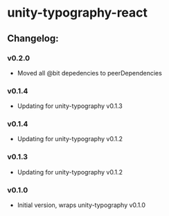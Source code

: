 # unity-typography-react

## Changelog:

### v0.2.0
- Moved all @bit depedencies to peerDependencies

### v0.1.4
- Updating for unity-typography v0.1.3

### v0.1.4
- Updating for unity-typography v0.1.2

### v0.1.3
- Updating for unity-typography v0.1.2

### v0.1.0
- Initial version, wraps unity-typography v0.1.0
